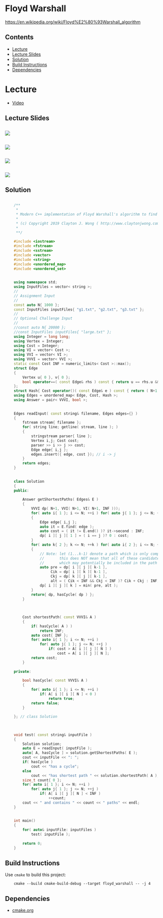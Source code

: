 # Floyd Warshall
https://en.wikipedia.org/wiki/Floyd%E2%80%93Warshall_algorithm

## Contents
* [Lecture](#lecture)
* [Lecture Slides](#lecture-slides)
* [Solution](#solution)
* [Build Instructions](#build-instructions)
* [Dependencies](#dependencies)

# Lecture
* [Video](https://www.coursera.org/lecture/algorithms-npcomplete/the-floyd-warshall-algorithm-WKb60)

## Lecture Slides
![](https://github.com/claytonjwong/Algorithms-Stanford/blob/master/course4/floyd_warshall/documentation/floyd_01.png)
---
![](https://github.com/claytonjwong/Algorithms-Stanford/blob/master/course4/floyd_warshall/documentation/floyd_02.png)
---
![](https://github.com/claytonjwong/Algorithms-Stanford/blob/master/course4/floyd_warshall/documentation/floyd_03.png)
---
![](https://github.com/claytonjwong/Algorithms-Stanford/blob/master/course4/floyd_warshall/documentation/floyd_04.png)
---

## Solution
```cpp

    /**
     *
     * Modern C++ implementation of Floyd Warshall's algorithm to find the all-pairs shortest paths in a graph
     *
     * (c) Copyright 2019 Clayton J. Wong ( http://www.claytonjwong.com )
     *
     **/
    
    #include <iostream>
    #include <fstream>
    #include <sstream>
    #include <vector>
    #include <string>
    #include <unordered_map>
    #include <unordered_set>
    
    
    using namespace std;
    using InputFiles = vector< string >;
    //
    // Assignment Input
    //
    const auto N{ 1000 };
    const InputFiles inputFiles{ "g1.txt", "g2.txt", "g3.txt" };
    //
    // Optional Challenge Input
    //
    //const auto N{ 20000 };
    //const InputFiles inputFiles{ "large.txt" };
    using Integer = long long;
    using Vertex = Integer;
    using Cost = Integer;
    using VI = vector< Cost >;
    using VVI = vector< VI >;
    using VVVI = vector< VVI >;
    static const Cost INF = numeric_limits< Cost >::max();
    struct Edge
    {
        Vertex u{ 0 }, v{ 0 };
        bool operator==( const Edge& rhs ) const { return u == rhs.u && v == rhs.v; }
    };
    struct Hash{ Cost operator()( const Edge& e ) const { return ( N+1 ) * e.u + e.v; } };
    using Edges = unordered_map< Edge, Cost, Hash >;
    using Answer = pair< VVVI, bool >;
    
    
    Edges readInput( const string& filename, Edges edges={} )
    {
        fstream stream{ filename };
        for( string line; getline( stream, line ); )
        {
            stringstream parser{ line };
            Vertex i,j; Cost cost;
            parser >> i >> j >> cost;
            Edge edge{ i,j };
            edges.insert({ edge, cost }); // i -> j
        }
        return edges;
    }
    
    
    class Solution
    {
    public:
    
        Answer getShortestPaths( Edges& E )
        {
            VVVI dp( N+1, VVI( N+1, VI( N+1, INF )));                       // 1-based indexing from [1:N]
            for( auto i{ 1 }; i <= N; ++i ) for( auto j{ 1 }; j <= N; ++j ) // for each i,j: base cases for k == 1 ( k is non-inclusive, so Vertex 1 is NOT considered here )
            {
                Edge edge{ i,j };
                auto it = E.find( edge );
                auto cost = ( it != E.end() )? it->second : INF;
                dp[ i ][ j ][ 1 ] = ( i == j )? 0 : cost;
            }
            for( auto k{ 2 }; k <= N; ++k ) for( auto i{ 2 }; i <= N; ++i ) for( auto j{ 2 }; j <= N; ++j ) // for each i,j,
            {
                // Note: let (1...k-1) denote a path which is only comprised of candidate vertices [1:k-1], that is 1 inclusive to k-1 inclusive
                //       this does NOT mean that all of these candidate vertices are included in this path, but these vertices are the only candidates
                //       which may potentially be included in the path ( this is a fundamental concept of this algorithm to create overlapping subproblems! )
                auto pre = dp[ i ][ j ][ k-1 ],                         // (pre)vious cost of path i -> (1...k-1) -> j  ( without k )
                     Cik = dp[ i ][ k ][ k-1 ],                         // cost of path i -> (1...k-1) -> k
                     Ckj = dp[ k ][ j ][ k-1 ],                         // cost of path k -> (1...k-1) -> j
                     alt = ( Cik < INF && Ckj < INF )? Cik + Ckj : INF; // (alt)ernative cost of path i -> (1...k-1) -> k -> (1...k-1) -> j
                dp[ i ][ j ][ k ] = min( pre, alt );
            }
            return{ dp, hasCycle( dp ) };
        }
    
    
    
        Cost shortestPath( const VVVI& A )
        {
            if( hasCycle( A ) )
                return INF;
            auto cost{ INF };
            for( auto i{ 1 }; i <= N; ++i )
                for( auto j{ 1 }; j <= N; ++j )
                    if( cost > A[ i ][ j ][ N ] )
                        cost = A[ i ][ j ][ N ];
            return cost;
        }
    
    private:
    
        bool hasCycle( const VVVI& A )
        {
            for( auto i{ 1 }; i <= N; ++i )
                if( A[ i ][ i ][ N ] < 0 )
                    return true;
            return false;
        }
    
    }; // class Solution
    
    
    
    void test( const string& inputFile )
    {
        Solution solution;
        auto E = readInput( inputFile );
        auto[ A, hasCycle ] = solution.getShortestPaths( E );
        cout << inputFile << ": ";
        if( hasCycle )
            cout << "has a cycle";
        else
            cout << "has shortest path " << solution.shortestPath( A );
        size_t count{ 0 };
        for( auto i{ 1 }; i <= N; ++i )
            for( auto j{ 1 }; j <= N; ++j )
                if( A[ i ][ j ][ N ] < INF )
                    ++count;
        cout << " and contains " << count << " paths" << endl;
    }
    
    
    int main()
    {
        for( auto& inputFile: inputFiles )
            test( inputFile );
    
        return 0;
    }

```

## Build Instructions
Use ```cmake``` to build this project:

```
    cmake --build cmake-build-debug --target floyd_warshall -- -j 4
```

## Dependencies
* [cmake.org](https://cmake.org)
